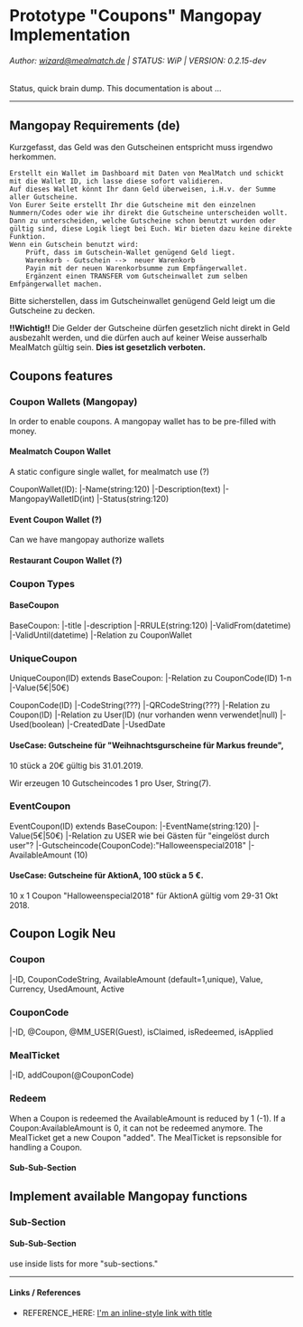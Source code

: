 # Prototype "Coupons" Mangopay Implementation
###### Author: wizard@mealmatch.de | STATUS: WiP | VERSION: 0.2.15-dev

Status, quick brain dump.
This documentation is about ... 

----
## Mangopay Requirements (de)

Kurzgefasst, das Geld was den Gutscheinen entspricht muss irgendwo herkommen.

    Erstellt ein Wallet im Dashboard mit Daten von MealMatch und schickt mit die Wallet ID, ich lasse diese sofort validieren.
    Auf dieses Wallet könnt Ihr dann Geld überweisen, i.H.v. der Summe aller Gutscheine.
    Von Eurer Seite erstellt Ihr die Gutscheine mit den einzelnen Nummern/Codes oder wie ihr direkt die Gutscheine unterscheiden wollt.
    Dann zu unterscheiden, welche Gutscheine schon benutzt wurden oder gültig sind, diese Logik liegt bei Euch. Wir bieten dazu keine direkte Funktion.
    Wenn ein Gutschein benutzt wird:
        Prüft, dass im Gutschein-Wallet genügend Geld liegt.
        Warenkorb - Gutschein -->  neuer Warenkorb
        Payin mit der neuen Warenkorbsumme zum Empfängerwallet.
        Ergänzent einen TRANSFER vom Gutscheinwallet zum selben Emfpängerwallet machen.


Bitte sicherstellen, dass im Gutscheinwallet genügend Geld leigt um die Gutscheine zu decken.

**!!Wichtig!!** Die Gelder der Gutscheine dürfen gesetzlich nicht direkt in Geld ausbezahlt werden, und die dürfen auch auf 
keiner Weise ausserhalb MealMatch gültig sein. **Dies ist gesetzlich verboten.** 

## Coupons features

### Coupon Wallets (Mangopay)

In order to enable coupons. A mangopay wallet has to be pre-filled with money.

#### Mealmatch Coupon Wallet
A static configure single wallet, for mealmatch use (?)

CouponWallet(ID):
|-Name(string:120)
|-Description(text)
|-MangopayWalletID(int)
|-Status(string:120)

#### Event Coupon Wallet (?)

Can we have mangopay authorize wallets


#### Restaurant Coupon Wallet (?)


### Coupon Types

#### BaseCoupon 
BaseCoupon:
|-title
|-description
|-RRULE(string:120)
|-ValidFrom(datetime)
|-ValidUntil(datetime)
|-Relation zu CouponWallet

### UniqueCoupon

UniqueCoupon(ID) extends BaseCoupon:
|-Relation zu CouponCode(ID) 1-n
|-Value(5€|50€)

CouponCode(ID)
|-CodeString(???)
|-QRCodeString(???)
|-Relation zu Coupon(ID)
|-Relation zu User(ID) (nur vorhanden wenn verwendet|null)
|-Used(boolean)
|-CreatedDate
|-UsedDate

#### UseCase: Gutscheine für "Weihnachtsgurscheine für Markus freunde", 
10 stück a 20€ gültig bis 31.01.2019.
 
Wir erzeugen 10 Gutscheincodes 1 pro User, String(7).

### EventCoupon

EventCoupon(ID) extends BaseCoupon:
|-EventName(string:120)
|-Value(5€|50€)
|-Relation zu USER wie bei Gästen für "eingelöst durch user"?
|-Gutscheincode(CouponCode):"Halloweenspecial2018"
|-AvailableAmount (10)

#### UseCase: Gutscheine für AktionA, 100 stück a 5 €.

10 x 1 Coupon "Halloweenspecial2018" für AktionA gültig vom 29-31 Okt 2018. 


## Coupon Logik Neu
###  Coupon
|-ID, CouponCodeString, AvailableAmount (default=1,unique), Value, Currency, UsedAmount, Active
###  CouponCode
|-ID, @Coupon, @MM_USER(Guest), isClaimed, isRedeemed, isApplied
### MealTicket
|-ID, addCoupon(@CouponCode)

### Redeem
When a Coupon is redeemed the AvailableAmount is reduced by 1 (-1).
If a Coupon:AvailableAmount is 0, it can not be redeemed anymore.
The MealTicket get a new Coupon "added". The MealTicket is repsonsible for
handling a Coupon.


#### Sub-Sub-Section


## Implement available Mangopay functions
### Sub-Section
#### Sub-Sub-Section

use inside lists for more "sub-sections."

----
#### Links / References

* REFERENCE_HERE: [I'm an inline-style link with title](https://www.google.com "Google's Homepage")
